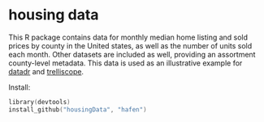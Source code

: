 # housing data

This R package contains data for monthly median home listing and sold prices by county in the United states, as well as the number of units sold each month.  Other datasets are included as well, providing an assortment county-level metadata.  This data is used as an illustrative example for [datadr](https://github.com/tesseradata/datadr) and [trelliscope](https://github.com/tesseradata/trelliscope).

Install:

```s
library(devtools)
install_github("housingData", "hafen")
```
